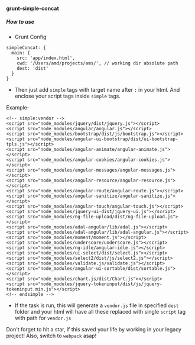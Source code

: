 #### grunt-simple-concat

##### How to use

- Grunt Config

```
simpleConcat: {
  main: {
    src: 'app/index.html',
    cwd: '/Users/amd/projects/ams/', // working dir absolute path
    dest: 'dist'
  }
}
```

- Then just add `simple` tags with target name after `:` in your html. And enclose your script tags inside `simple` tags.

Example-

```
<!-- simple:vendor -->
<script src="node_modules/jquery/dist/jquery.js"></script>
<script src="node_modules/angular/angular.js"></script>
<script src="node_modules/bootstrap/dist/js/bootstrap.js"></script>
<script src="node_modules/angular-ui-bootstrap/dist/ui-bootstrap-tpls.js"></script>
<script src="node_modules/angular-animate/angular-animate.js"></script>
<script src="node_modules/angular-cookies/angular-cookies.js"></script>
<script src="node_modules/angular-messages/angular-messages.js"></script>
<script src="node_modules/angular-resource/angular-resource.js"></script>
<script src="node_modules/angular-route/angular-route.js"></script>
<script src="node_modules/angular-sanitize/angular-sanitize.js"></script>
<script src="node_modules/angular-touch/angular-touch.js"></script>
<script src="node_modules/jquery-ui-dist/jquery-ui.js"></script>
<script src="node_modules/ng-file-upload/dist/ng-file-upload.js"></script>
<script src="node_modules/adal-angular/lib/adal.js"></script>
<script src="node_modules/adal-angular/lib/adal-angular.js"></script>
<script src="node_modules/moment/moment.js"></script>
<script src="node_modules/underscore/underscore.js"></script>
<script src="node_modules/ng-idle/angular-idle.js"></script>
<script src="node_modules/ui-select/dist/select.js"></script>
<script src="node_modules/select2/dist/js/select2.js"></script>
<script src="node_modules/validate.js/validate.js"></script>
<script src="node_modules/angular-ui-sortable/dist/sortable.js"></script>
<script src="node_modules/chart.js/dist/Chart.js"></script>
<script src="node_modules/jquery-tokeninput/dist/js/jquery-tokeninput.min.js"></script>
<!-- endsimple -->
```

- If the task is run, this will generate a `vendor.js` file in specified `dest` folder and your html will have all these replaced with single `script` tag with path for `vendor.js`


Don't forget to hit a star, if this saved your life by working in your legacy project!
Also, switch to `webpack` asap!